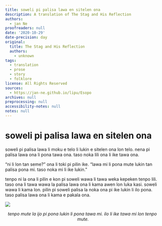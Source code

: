 ```yaml
---
title: soweli pi palisa lawa en sitelen ona
description: A translation of The Stag and His Reflection
authors:
  - jan Ne
proofreaders: null
date: '2020-10-29'
date-precision: day
original:
  title: The Stag and His Reflection
  authors:
    - unknown
tags:
  - translation
  - prose
  - story
  - folklore
license: All Rights Reserved
sources:
  - https://jan-ne.github.io/lipu/Esopo
archives: null
preprocessing: null
accessibility-notes: null
notes: null
---
```


# soweli pi palisa lawa en sitelen ona

soweli pi palisa lawa li moku e telo li lukin e sitelen ona lon telo. nena pi palisa lawa ona li pona tawa ona. taso noka lili ona li ike tawa ona.

“ni li lon tan seme?” ona li toki pi pilin ike. “lawa mi li pona mute lukin tan palisa pona mi. taso noka mi li ike lukin.”

tenpo ni la ona li pilin e kon pi soweli wawa li tawa weka kepeken tenpo lili. taso ona li tawa wawa la palisa lawa ona li kama awen lon luka kasi. soweli wawa li kama lon. pilin pi soweli palisa la noka ona pi ike lukin li ilo pona. taso palisa lawa ona li kama e pakala ona.

![](https://jan-ne.github.io/lipu/Esopo/soweli_pi_palisa_lawa_en_sitelen_ona.jpg)

*<p style="text-align: center;">tenpo mute la ijo pi pona lukin li pona tawa mi. ilo li ike tawa mi lon tenpo mute.</p>*
